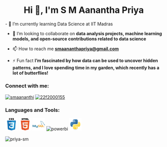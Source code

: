 <h1 align="center">Hi 👋, I'm S M Aanantha Priya</h1>
- 🌱 I’m currently learning Data Science at IIT Madras

- 👯 I’m looking to collaborate on **data analysis projects, machine learning models, and open-source contributions related to data science**

- 📫 How to reach me **smaananthapriya@gmail.com**

- ⚡ Fun fact **I’m fascinated by how data can be used to uncover hidden patterns, and I love spending time in my garden, which recently has a lot of butterflies!**

<h3 align="left">Connect with me:</h3>
<p align="left">
<a href="https://linkedin.com/in/smaananthi" target="blank"><img align="center" src="https://raw.githubusercontent.com/rahuldkjain/github-profile-readme-generator/master/src/images/icons/Social/linked-in-alt.svg" alt="smaananthi" height="30" width="40" /></a>
<a href="https://www.hackerrank.com/22f2000155" target="blank"><img align="center" src="https://raw.githubusercontent.com/rahuldkjain/github-profile-readme-generator/master/src/images/icons/Social/hackerrank.svg" alt="22f2000155" height="30" width="40" /></a>
</p>

<h3 align="left">Languages and Tools:</h3>
<p align="left"> 
    <img src="https://raw.githubusercontent.com/devicons/devicon/master/icons/css3/css3-original-wordmark.svg" alt="css3" width="40" height="40"/> 
    <img src="https://raw.githubusercontent.com/devicons/devicon/master/icons/html5/html5-original-wordmark.svg" alt="html5" width="40" height="40"/> 
    <img src="https://raw.githubusercontent.com/devicons/devicon/master/icons/mysql/mysql-original-wordmark.svg" alt="mysql" width="40" height="40"/> 
    <img src="https://upload.wikimedia.org/wikipedia/commons/c/cf/Power_BI_Logo_2022.svg](https://media.datacamp.com/legacy/v1724169856/image_ff55d03003.png)" alt="powerbi" width="40" height="40"/> 
    <img src="https://raw.githubusercontent.com/devicons/devicon/master/icons/python/python-original.svg" alt="python" width="40" height="40"/> 
</p>

<p><img align="center" src="https://github-readme-stats.vercel.app/api/top-langs?username=priya-sm&show_icons=true&locale=en&layout=compact" alt="priya-sm" /></p>
